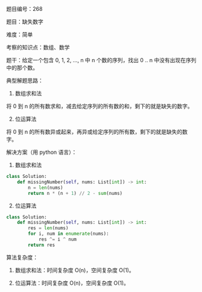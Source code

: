 题目编号：268

题目：缺失数字

难度：简单

考察的知识点：数组、数学

题干：给定一个包含 0, 1, 2, ..., n 中 n 个数的序列，找出 0 .. n 中没有出现在序列中的那个数。

典型解题思路：

1. 数组求和法

将 0 到 n 的所有数求和，减去给定序列的所有数的和，剩下的就是缺失的数字。

2. 位运算法

将 0 到 n 的所有数异或起来，再异或给定序列的所有数，剩下的就是缺失的数字。

解决方案（用 python 语言）：

1. 数组求和法

```python
class Solution:
    def missingNumber(self, nums: List[int]) -> int:
        n = len(nums)
        return n * (n + 1) // 2 - sum(nums)
```

2. 位运算法

```python
class Solution:
    def missingNumber(self, nums: List[int]) -> int:
        res = len(nums)
        for i, num in enumerate(nums):
            res ^= i ^ num
        return res
```

算法复杂度：

1. 数组求和法：时间复杂度 O(n)，空间复杂度 O(1)。

2. 位运算法：时间复杂度 O(n)，空间复杂度 O(1)。